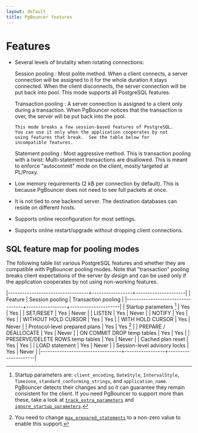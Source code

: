 ```yaml
---
layout: default
title: PgBouncer features
---
```


# Features

-   Several levels of brutality when rotating connections:

     Session pooling
     :  Most polite method.  When a client connects, a server
        connection will be assigned to it for the whole duration it
        stays connected.  When the client disconnects, the server
        connection will be put back into pool.  This mode supports all
        PostgreSQL features.

     Transaction pooling
     :  A server connection is assigned to a client only during a
        transaction.  When PgBouncer notices that the transaction is
        over, the server will be put back into the pool.

        This mode breaks a few session-based features of PostgreSQL.
        You can use it only when the application cooperates by not
        using features that break.  See the table below for
        incompatible features.

     Statement pooling
     :  Most aggressive method.  This is transaction pooling with a
        twist: Multi-statement transactions are disallowed.  This is
        meant to enforce "autocommit" mode on the client, mostly
        targeted at PL/Proxy.

-   Low memory requirements (2 kB per connection by default).  This is
    because PgBouncer does not need to see full packets at once.

-   It is not tied to one backend server.  The destination databases
    can reside on different hosts.

-   Supports online reconfiguration for most settings.

-   Supports online restart/upgrade without dropping client connections.


## SQL feature map for pooling modes

The following table list various PostgreSQL features and whether they
are compatible with PgBouncer pooling modes.  Note that "transaction"
pooling breaks client expectations of the server _by design_ and can
be used only if the application cooperates by not using non-working
features.

|----------------------------------+-----------------+---------------------|
| Feature                          | Session pooling | Transaction pooling |
|----------------------------------+-----------------+---------------------|
| Startup parameters [^0]          | Yes             | Yes                 |
| SET/RESET                        | Yes             | Never               |
| LISTEN                           | Yes             | Never               |
| NOTIFY                           | Yes             | Yes                 |
| WITHOUT HOLD CURSOR              | Yes             | Yes                 |
| WITH HOLD CURSOR                 | Yes             | Never               |
| Protocol-level prepared plans    | Yes             | Yes [^1]            |
| PREPARE / DEALLOCATE             | Yes             | Never               |
| ON COMMIT DROP temp tables       | Yes             | Yes                 |
| PRESERVE/DELETE ROWS temp tables | Yes             | Never               |
| Cached plan reset                | Yes             | Yes                 |
| LOAD statement                   | Yes             | Never               |
| Session-level advisory locks     | Yes             | Never               |
|----------------------------------+-----------------+---------------------|

[^0]:
    Startup parameters are: `client_encoding`, `DateStyle`, `IntervalStyle`,
    `Timezone`, `standard_conforming_strings`, and `application_name`.
    PgBouncer detects their changes and so it can guarantee they remain
    consistent for the client. If you need PgBouncer to support more than
    these, take a look at
    [`track_extra_parameters`](/config.html#track_extra_parameters) and
    [`ignore_startup_parameters`](/config.html#ignore_startup_parameters).

[^1]:
    You need to change
    [`max_prepared_statements`](/config.html#max_prepared_statements) to a
    non-zero value to enable this support.
